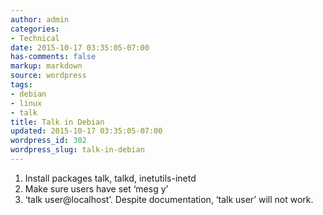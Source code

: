 ```yaml
---
author: admin
categories:
- Technical
date: 2015-10-17 03:35:05-07:00
has-comments: false
markup: markdown
source: wordpress
tags:
- debian
- linux
- talk
title: Talk in Debian
updated: 2015-10-17 03:35:05-07:00
wordpress_id: 302
wordpress_slug: talk-in-debian
---
```

1.  Install packages talk, talkd, inetutils-inetd
2.  Make sure users have set ‘mesg y’
3.  ‘talk user@localhost’. Despite documentation, ‘talk user’ will not work.
